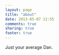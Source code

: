 ```yaml
---
layout: page
title: "about"
date: 2013-05-07 12:55
comments: true
sharing: true
footer: true
---
```


Just your average Dan.